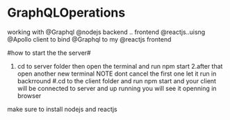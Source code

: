 # GraphQLOperations
working with @Graphql @nodejs backend .. frontend @reactjs..uisng @Apollo client to bind @Graphql to my @reactjs frontend

#how to start the the server#
1. cd to server folder then open the terminal and run npm start
2.after that open another new terminal NOTE dont cancel the first one let it run in backrround
#.cd to the client folder and run npm start and your client will be connected to server and up running you will see it openning in browser

make sure to install nodejs and reactjs
 

